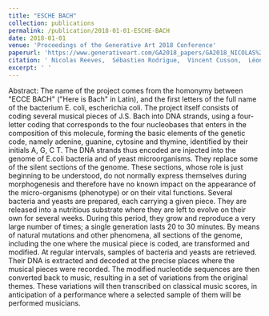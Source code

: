 ```yaml
---
title: "ESCHE BACH"
collection: publications
permalink: /publication/2018-01-01-ESCHE-BACH
date: 2018-01-01
venue: 'Proceedings of the Generative Art 2018 Conference'
paperurl: 'https://www.generativeart.com/GA2018_papers/GA2018_NICOLAS%20REEVES.pdf'
citation: ' Nicolas Reeves,  Sébastien Rodrigue,  Vincent Cusson,  Léonard Sauvé, &quot;ESCHE BACH.&quot; In the proceedings of Proceedings of the GA 2018 Conference, 2018.'
excerpt: ' '
---
```


Abstract: 
The name of the project comes from the homonymy between "ECCE BACH" ("Here is Bach" in Latin), and the first letters of the full name of the bacterium E. coli, escherichia coli. The project itself consists of coding several musical pieces of J.S. Bach into DNA strands, using a four-letter coding that corresponds to the four nucleobases that enters in the composition of this molecule, forming the basic elements of the genetic code, namely adenine, guanine, cytosine and thymine, identified by their initials A, G, C T. 
The DNA strands thus encoded are injected into the genome of E.coli bacteria and of yeast microorganisms. They replace some of the silent sections of the genome. These sections, whose role is just beginning to be understood, do not normally express themselves during morphogenesis and therefore have no known impact on the appearance of the micro-organisms (phenotype) or on their vital functions. Several bacteria and yeasts are prepared, each carrying a given piece. They are released into a nutritious substrate where they are left to evolve on their own for several weeks. 
During this period, they grow and reproduce a very large number of times; a single generation lasts 20 to 30 minutes. By means of natural mutations and other phenomena, all sections of the genome, including the one where the musical piece is coded, are transformed and modified. At regular intervals, samples of bacteria and yeasts are retrieved. Their DNA is extracted and decoded at the precise places where the musical pieces were recorded. The modified nucleotide sequences are then converted back to music, resulting in a set of variations from the original themes. 
These variations will then transcribed on classical music scores, in anticipation of a performance where a selected sample of them will be performed musicians.